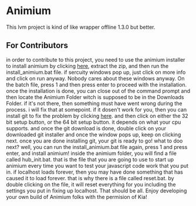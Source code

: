 # Animium
This lvm project is kind of like wrapper offline 1.3.0 but better.
## For Contributors
in order to contribute to this project, you need to use the animium installer to install animium by clicking [here](https://github.com/josephanimate2021/Animium-Installer/archive/refs/heads/main.zip), extract the zip, and then run the install_animium.bat file. if sercuity windows pop up, just click on more info and click on run anyway. Nobody cares about these windows anyway. On the batch file, press 1 and then press enter to proceed with the installation. once the installation is done, you can close out of the command prompt and then locate the Animium Folder witch is supposed to be in the Downloads Folder. if it's not there, then something must have went wrong during the process. i will fix that at somepoint. if it dosen't work for you, then you can install git to fix the problem by clicking [here](http://git-scm.com/download/win). and then click on either the 32 bit setup button, or the 64 bit setup button. it depends on what your cpu supports. and once the git download is done, double click on your downloaded git installer and once the window pops up, keep on clicking next. once you are done installing git, your git is ready to go! what to doo next? well, you can run the install_animium.bat file again, press 1 and press enter, and install animium! inside the animium folder, you will find a file called hub_init.bat. that is the file that you are going to use to start up animium every time you want to test your javascript code work that you put in. if localhost loads forever, then you may have done something that has caused it to load forever. that is why there is a file called reset.bat. by double clicking on the file, it will reset everything for you including the settings you put in fixing up localhost. That should be all. Enjoy developing your own build of Animium folks with the permision of Kia!

